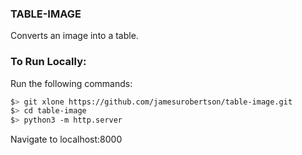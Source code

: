 ### TABLE-IMAGE

Converts an image into a table.

### To Run Locally:

Run the following commands:

```bash
$> git xlone https://github.com/jamesurobertson/table-image.git
$> cd table-image
$> python3 -m http.server
```

Navigate to localhost:8000
